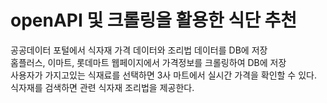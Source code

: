 # openAPI 및 크롤링을 활용한 식단 추천
공공데이터 포털에서 식자재 가격 데이터와 조리법 데이터를 DB에 저장<br>
홈플러스, 이마트, 롯데마트 웹페이지에서 가격정보를 크롤링하여 DB에 저장<br>
사용자가 가지고있는 식재료를 선택하면 3사 마트에서 실시간 가격을 확인할 수 있다.<br>
식자재를 검색하면 관련 식자재 조리법을 제공한다.<br>
